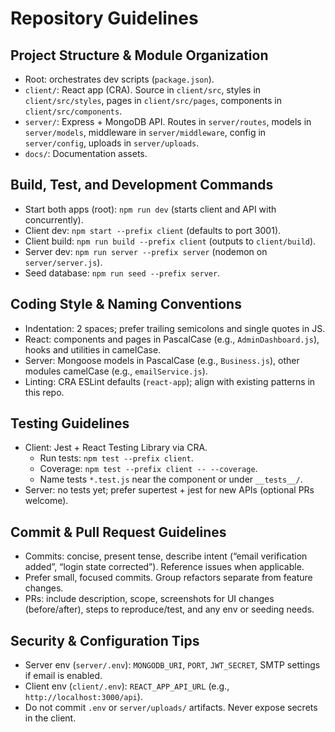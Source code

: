 # Repository Guidelines

## Project Structure & Module Organization
- Root: orchestrates dev scripts (`package.json`).
- `client/`: React app (CRA). Source in `client/src`, styles in `client/src/styles`, pages in `client/src/pages`, components in `client/src/components`.
- `server/`: Express + MongoDB API. Routes in `server/routes`, models in `server/models`, middleware in `server/middleware`, config in `server/config`, uploads in `server/uploads`.
- `docs/`: Documentation assets.

## Build, Test, and Development Commands
- Start both apps (root): `npm run dev` (starts client and API with concurrently).
- Client dev: `npm start --prefix client` (defaults to port 3001).
- Client build: `npm run build --prefix client` (outputs to `client/build`).
- Server dev: `npm run server --prefix server` (nodemon on `server/server.js`).
- Seed database: `npm run seed --prefix server`.

## Coding Style & Naming Conventions
- Indentation: 2 spaces; prefer trailing semicolons and single quotes in JS.
- React: components and pages in PascalCase (e.g., `AdminDashboard.js`), hooks and utilities in camelCase.
- Server: Mongoose models in PascalCase (e.g., `Business.js`), other modules camelCase (e.g., `emailService.js`).
- Linting: CRA ESLint defaults (`react-app`); align with existing patterns in this repo.

## Testing Guidelines
- Client: Jest + React Testing Library via CRA.
  - Run tests: `npm test --prefix client`.
  - Coverage: `npm test --prefix client -- --coverage`.
  - Name tests `*.test.js` near the component or under `__tests__/`.
- Server: no tests yet; prefer supertest + jest for new APIs (optional PRs welcome).

## Commit & Pull Request Guidelines
- Commits: concise, present tense, describe intent (“email verification added”, “login state corrected”). Reference issues when applicable.
- Prefer small, focused commits. Group refactors separate from feature changes.
- PRs: include description, scope, screenshots for UI changes (before/after), steps to reproduce/test, and any env or seeding needs.

## Security & Configuration Tips
- Server env (`server/.env`): `MONGODB_URI`, `PORT`, `JWT_SECRET`, SMTP settings if email is enabled.
- Client env (`client/.env`): `REACT_APP_API_URL` (e.g., `http://localhost:3000/api`).
- Do not commit `.env` or `server/uploads/` artifacts. Never expose secrets in the client.

